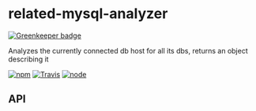 # related-mysql-analyzer

[![Greenkeeper badge](https://badges.greenkeeper.io/eventEmitter/related-mysql-analyzer.svg)](https://greenkeeper.io/)

Analyzes the currently connected db host for all its dbs, returns an object describing it


[![npm](https://img.shields.io/npm/dm/related-mysql-analyzer.svg?style=flat-square)](https://www.npmjs.com/package/related-mysql-analyzer)
[![Travis](https://img.shields.io/travis/eventEmitter/related-mysql-analyzer.svg?style=flat-square)](https://travis-ci.org/eventEmitter/related-mysql-analyzer)
[![node](https://img.shields.io/node/v/related-mysql-analyzer.svg?style=flat-square)](https://nodejs.org/)


## API
